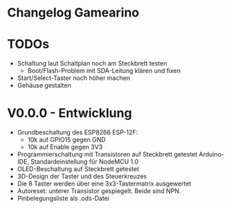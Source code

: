 Changelog Gamearino
===================

# TODOs
* Schaltung laut Schaltplan noch am Steckbrett testen
  * Boot/Flash-Problem mit SDA-Leitung klären und fixen
* Start/Select-Taster noch höher machen
* Gehäuse gestalten


# V0.0.0 - Entwicklung
* Grundbeschaltung des ESP8266 ESP-12F:
  * 10k auf GPIO15 gegen GND
  * 10k auf Enable gegen 3V3
* Programmierschaltung mit Transistoren auf Steckbrett getestet
  Arduino-IDE, Standardeinstellung für NodeMCU 1.0
* OLED-Beschaltung auf Steckbrett getestet
* 3D-Design der Taster und des Steuerkreuzes
* Die 8 Taster werden über eine 3x3-Tastermatrix ausgewertet
* Autoreset: unterer Transistor gespiegelt. Beide sind NPN. 
* Pinbelegungsliste als .ods-Datei

